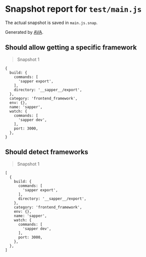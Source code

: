 # Snapshot report for `test/main.js`

The actual snapshot is saved in `main.js.snap`.

Generated by [AVA](https://ava.li).

## Should allow getting a specific framework

> Snapshot 1

    {
      build: {
        commands: [
          'sapper export',
        ],
        directory: '__sapper__/export',
      },
      category: 'frontend_framework',
      env: {},
      name: 'sapper',
      watch: {
        commands: [
          'sapper dev',
        ],
        port: 3000,
      },
    }

## Should detect frameworks

> Snapshot 1

    [
      {
        build: {
          commands: [
            'sapper export',
          ],
          directory: '__sapper__/export',
        },
        category: 'frontend_framework',
        env: {},
        name: 'sapper',
        watch: {
          commands: [
            'sapper dev',
          ],
          port: 3000,
        },
      },
    ]
